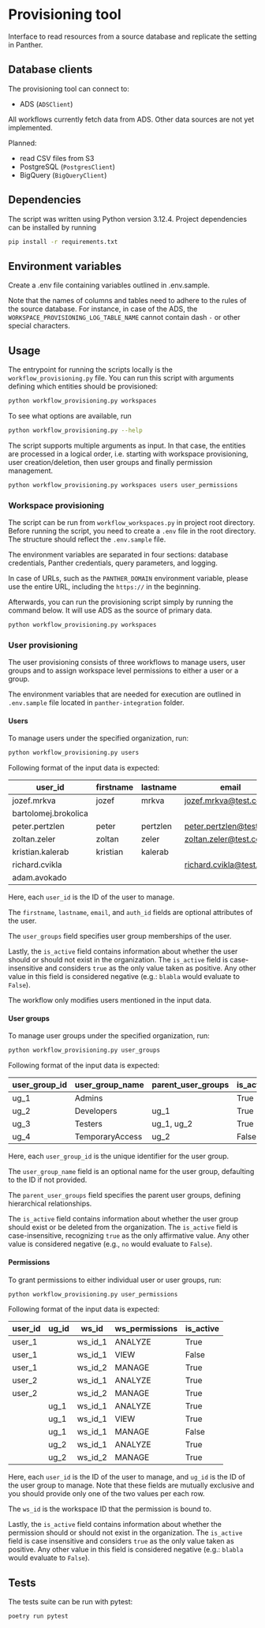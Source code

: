 <!-- TODO: reused readme from client-specific implementation - revise this, keep relevant parts only! -->
<!-- TODO: possibly salvage this for productivity-tools repository readme -->

# Provisioning tool

Interface to read resources from a source database and replicate the setting in Panther.

## Database clients

The provisioning tool can connect to:

- ADS (`ADSClient`)

All workflows currently fetch data from ADS. Other data sources are not yet implemented.

Planned:

- read CSV files from S3
- PostgreSQL (`PostgresClient`)
- BigQuery (`BigQueryClient`)

## Dependencies

The script was written using Python version 3.12.4. Project dependencies can be installed by running

```bash
pip install -r requirements.txt
```

## Environment variables

Create a .env file containing variables outlined in .env.sample.

Note that the names of columns and tables need to adhere to the rules of the source database. For instance, in case of the ADS, the `WORKSPACE_PROVISIONING_LOG_TABLE_NAME` cannot contain dash `-` or other special characters.

## Usage

The entrypoint for running the scripts locally is the `workflow_provisioning.py` file. You can run this script with arguments defining which entities should be provisioned:

```bash
python workflow_provisioning.py workspaces
```

To see what options are available, run

```bash
python workflow_provisioning.py --help
```

The script supports multiple arguments as input. In that case, the entities are processed in a logical order, i.e. starting with workspace provisioning, user creation/deletion, then user groups and finally permission management.

```bash
python workflow_provisioning.py workspaces users user_permissions
```

### Workspace provisioning

The script can be run from `workflow_workspaces.py` in project root directory. Before running the script, you need to create a `.env` file in the root directory. The structure should reflect the `.env.sample` file.

The environment variables are separated in four sections: database credentials, Panther credentials, query parameters, and logging.

In case of URLs, such as the `PANTHER_DOMAIN` environment variable, please use the entire URL, including the `https://` in the beginning.

Afterwards, you can run the provisioning script simply by running the command below. It will use ADS as the source of primary data.

```bash
python workflow_provisioning.py workspaces
```

### User provisioning

The user provisioning consists of three workflows to manage users, user groups and to assign workspace level permissions to either a user or a group.

The environment variables that are needed for execution are outlined in `.env.sample` file located in `panther-integration` folder.

#### Users

To manage users under the specified organization, run:

```bash
python workflow_provisioning.py users
```

Following format of the input data is expected:

| user_id              | firstname | lastname | email                   | auth_id   | user_groups | is_active |
| -------------------- | --------- | -------- | ----------------------- | --------- | ----------- | --------- |
| jozef.mrkva          | jozef     | mrkva    | jozef.mrkva@test.com    | auth_id_1 |             | True      |
| bartolomej.brokolica |           |          |                         |           |             | False     |
| peter.pertzlen       | peter     | pertzlen | peter.pertzlen@test.com | auth_id_3 | ug_1, ug_2  | True      |
| zoltan.zeler         | zoltan    | zeler    | zoltan.zeler@test.com   | auth_id_4 | ug_1        | True      |
| kristian.kalerab     | kristian  | kalerab  |                         | auth_id_5 |             | True      |
| richard.cvikla       |           |          | richard.cvikla@test.com | auth_id_6 | ug_1, ug_2  | False     |
| adam.avokado         |           |          |                         | auth_id_7 |             | False     |

Here, each `user_id` is the ID of the user to manage.

The `firstname`, `lastname`, `email`, and `auth_id` fields are optional attributes of the user.

The `user_groups` field specifies user group memberships of the user.

Lastly, the `is_active` field contains information about whether the user should or should not exist in the organization. The `is_active` field is case-insensitive and considers `true` as the only value taken as positive. Any other value in this field is considered negative (e.g.: `blabla` would evaluate to `False`).

The workflow only modifies users mentioned in the input data.

#### User groups

To manage user groups under the specified organization, run:

```bash
python workflow_provisioning.py user_groups
```

Following format of the input data is expected:

| user_group_id | user_group_name | parent_user_groups | is_active |
| ------------- | --------------- | ------------------ | --------- |
| ug_1          | Admins          |                    | True      |
| ug_2          | Developers      | ug_1               | True      |
| ug_3          | Testers         | ug_1, ug_2         | True      |
| ug_4          | TemporaryAccess | ug_2               | False     |

Here, each `user_group_id` is the unique identifier for the user group.

The `user_group_name` field is an optional name for the user group, defaulting to the ID if not provided.

The `parent_user_groups` field specifies the parent user groups, defining hierarchical relationships.

The `is_active` field contains information about whether the user group should exist or be deleted from the organization. The `is_active` field is case-insensitive, recognizing `true` as the only affirmative value. Any other value is considered negative (e.g., `no` would evaluate to `False`).

#### Permissions

To grant permissions to either individual user or user groups, run:

```bash
python workflow_provisioning.py user_permissions
```

Following format of the input data is expected:

| user_id | ug_id | ws_id   | ws_permissions | is_active |
| ------- | ----- | ------- | -------------- | --------- |
| user_1  |       | ws_id_1 | ANALYZE        | True      |
| user_1  |       | ws_id_1 | VIEW           | False     |
| user_1  |       | ws_id_2 | MANAGE         | True      |
| user_2  |       | ws_id_1 | ANALYZE        | True      |
| user_2  |       | ws_id_2 | MANAGE         | True      |
|         | ug_1  | ws_id_1 | ANALYZE        | True      |
|         | ug_1  | ws_id_1 | VIEW           | True      |
|         | ug_1  | ws_id_1 | MANAGE         | False     |
|         | ug_2  | ws_id_1 | ANALYZE        | True      |
|         | ug_2  | ws_id_2 | MANAGE         | True      |

Here, each `user_id` is the ID of the user to manage, and `ug_id` is the ID of the user group to manage. Note that these fields are mutually exclusive and you should provide only one of the two values per each row.

The `ws_id` is the workspace ID that the permission is bound to.

Lastly, the `is_active` field contains information about whether the permission should or should not exist in the organization. The `is_active` field is case insensitive and considers `true` as the only value taken as positive. Any other value in this field is considered negative (e.g.: `blabla` would evaluate to `False`).

## Tests

The tests suite can be run with pytest:

```bash
poetry run pytest
```
